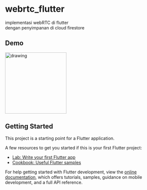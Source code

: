 # webrtc_flutter

implementasi webRTC di flutter <br>
dengan penyimpanan di cloud firestore

## Demo
<img src="https://user-images.githubusercontent.com/73418123/214477045-6bef0eb2-b71f-4aa9-8108-ea369c8390e4.png" alt="drawing" width="200"/>

## Getting Started

This project is a starting point for a Flutter application.

A few resources to get you started if this is your first Flutter project:

- [Lab: Write your first Flutter app](https://docs.flutter.dev/get-started/codelab)
- [Cookbook: Useful Flutter samples](https://docs.flutter.dev/cookbook)

For help getting started with Flutter development, view the
[online documentation](https://docs.flutter.dev/), which offers tutorials,
samples, guidance on mobile development, and a full API reference.

